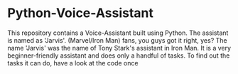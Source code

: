 # Python-Voice-Assistant
This repository contains a Voice-Assistant built using Python. The assistant is named as 'Jarvis'. (Marvel/Iron Man) fans, you guys got it right, yes? The name 'Jarvis' was the name of Tony Stark's assistant in Iron Man. It is a very beginner-friendly assistant and does only a handful of tasks. To find out the tasks it can do, have a look at the code once
